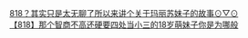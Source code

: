 [818？其实只是太无聊了所以来讲个关于玛丽苏妹子的故事⊙▽⊙](http://tieba.baidu.com/p/2517073231?see_lz=1&pn=)   
[【818】那个智商不高还硬要四处当小三的18岁萌妹子你是为哪般](http://tieba.baidu.com/p/2517766144?see_lz=1&pn=)   
